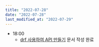 ```yaml
---
title: "2022-07-28"
date: "2022-07-28"
last_modified_at: "2022-07-29"
---
```


- 18:00
  - [drf 사용하여 API 만들기](/TIL/django-rest-framework/django-start-with-drf/) 문서 작성 완료
